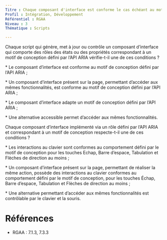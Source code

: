 ```yaml
---
Titre : Chaque composant d'interface est conforme le cas échéant au motif de conception ARIA correspondant.
Profil : Intégration, Développement
Référentiel : RGAA
Niveau : 3
Thématique : Scripts

---
```

Chaque script qui génère, met à jour ou contrôle un composant d’interface qui comporte des rôles des états ou des propriétés correspondant à un motif de conception défini par l’API ARIA vérifie-t-il une de ces conditions ?

\* Le composant d’interface est conforme au motif de conception défini par l’API ARIA ;

\* Un composant d’interface présent sur la page, permettant d’accéder aux mêmes fonctionnalités, est conforme au motif de conception défini par l’API ARIA ;

\* Le composant d’interface adapte un motif de conception défini par l’API ARIA ;

\* Une alternative accessible permet d’accéder aux mêmes fonctionnalités.

Chaque composant d’interface implémenté via un rôle défini par l’API ARIA et correspondant à un motif de conception respecte-t-il une de ces conditions ?

\* Les interactions au clavier sont conformes au comportement défini par le motif de conception pour les touches Echap, Barre d’espace, Tabulation et Flèches de direction au moins ;

\* Un composant d’interface présent sur la page, permettant de réaliser la même action, possède des interactions au clavier conformes au comportement défini par le motif de conception, pour les touches Échap, Barre d’espace, Tabulation et Flèches de direction au moins ;

\* Une alternative permettant d’accéder aux mêmes fonctionnalités est contrôlable par le clavier et la souris.

# Références

*   RGAA : 7.1.3, 7.3.3